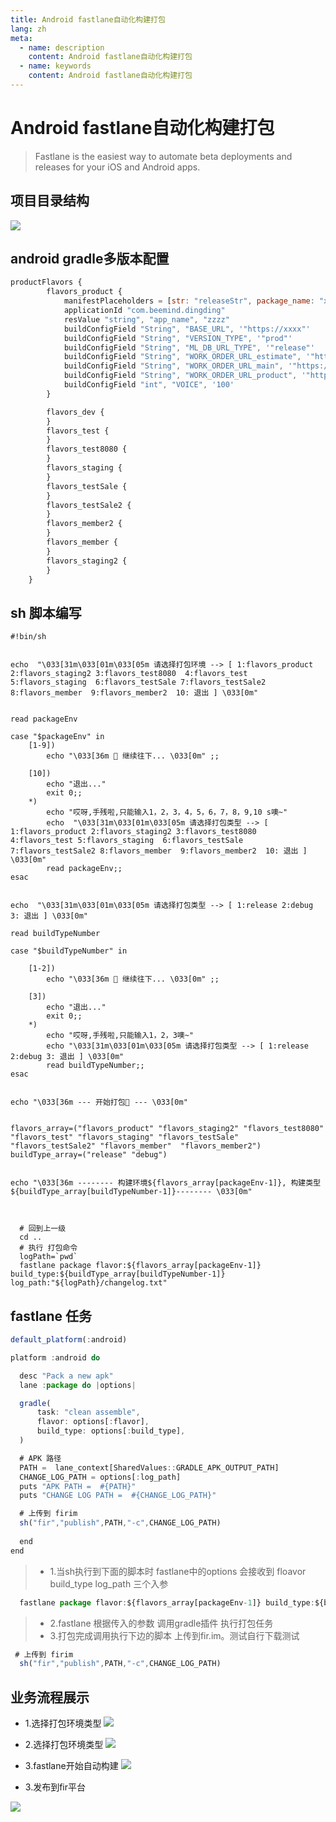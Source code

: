 ```yaml
---
title: Android fastlane自动化构建打包
lang: zh
meta:
  - name: description
    content: Android fastlane自动化构建打包
  - name: keywords
    content: Android fastlane自动化构建打包
---
```


# Android fastlane自动化构建打包

> Fastlane is the easiest way to automate beta deployments and releases for your iOS and Android apps.


## 项目目录结构
<img src= "./image/431578832853_.pic_hd.jpg">

## android gradle多版本配置

```js
productFlavors {
        flavors_product {
            manifestPlaceholders = [str: "releaseStr", package_name: "xxxx",jpush_appkey: "eeee",type:""]
            applicationId "com.beemind.dingding"
            resValue "string", "app_name", "zzzz"
            buildConfigField "String", "BASE_URL", '"https://xxxx"'
            buildConfigField "String", "VERSION_TYPE", '"prod"'
            buildConfigField "String", "ML_DB_URL_TYPE", '"release"'
            buildConfigField "String", "WORK_ORDER_URL_estimate", '"https://xxxx"'
            buildConfigField "String", "WORK_ORDER_URL_main", '"https://xxxx"'
            buildConfigField "String", "WORK_ORDER_URL_product", '"https://xxx"'
            buildConfigField "int", "VOICE", '100'
        }

        flavors_dev {
        }
        flavors_test {
        }
        flavors_test8080 {
        }
        flavors_staging {
        }
        flavors_testSale {
        }
        flavors_testSale2 {
        }
        flavors_member2 {
        }
        flavors_member {
        }
        flavors_staging2 {
        }
    }
```


## sh 脚本编写
```shell
#!bin/sh


echo  "\033[31m\033[01m\033[05m 请选择打包环境 --> [ 1:flavors_product 2:flavors_staging2 3:flavors_test8080  4:flavors_test 5:flavors_staging  6:flavors_testSale 7:flavors_testSale2 8:flavors_member  9:flavors_member2  10: 退出 ] \033[0m"


read packageEnv

case "$packageEnv" in
    [1-9])
        echo "\033[36m 🚀 继续往下... \033[0m" ;;

    [10])
        echo "退出..." 
        exit 0;;
    *)
        echo "哎呀,手残啦,只能输入1，2，3，4，5，6，7，8，9,10 s噢~"
        echo  "\033[31m\033[01m\033[05m 请选择打包类型 --> [ 1:flavors_product 2:flavors_staging2 3:flavors_test8080  4:flavors_test 5:flavors_staging  6:flavors_testSale  7:flavors_testSale2 8:flavors_member  9:flavors_member2  10: 退出 ] \033[0m"
        read packageEnv;;
esac


echo  "\033[31m\033[01m\033[05m 请选择打包类型 --> [ 1:release 2:debug 3: 退出 ] \033[0m"

read buildTypeNumber

case "$buildTypeNumber" in

    [1-2])
        echo "\033[36m 🚀 继续往下... \033[0m" ;;

    [3])
        echo "退出..." 
        exit 0;;
    *)
        echo "哎呀,手残啦,只能输入1，2，3噢~"
        echo "\033[31m\033[01m\033[05m 请选择打包类型 --> [ 1:release 2:debug 3: 退出 ] \033[0m"
        read buildTypeNumber;;
esac


echo "\033[36m --- 开始打包🚀 --- \033[0m"


flavors_array=("flavors_product" "flavors_staging2" "flavors_test8080" "flavors_test" "flavors_staging" "flavors_testSale" "flavors_testSale2" "flavors_member"  "flavors_member2")
buildType_array=("release" "debug")


echo "\033[36m -------- 构建环境${flavors_array[packageEnv-1]}, 构建类型${buildType_array[buildTypeNumber-1]}-------- \033[0m"



  # 回到上一级
  cd ..
  # 执行 打包命令
  logPath=`pwd`
  fastlane package flavor:${flavors_array[packageEnv-1]} build_type:${buildType_array[buildTypeNumber-1]} log_path:"${logPath}/changelog.txt"
```

## fastlane 任务

```js
default_platform(:android)

platform :android do

  desc "Pack a new apk"
  lane :package do |options|

  gradle(
      task: "clean assemble",
      flavor: options[:flavor],
      build_type: options[:build_type],
  )

  # APK 路径
  PATH =  lane_context[SharedValues::GRADLE_APK_OUTPUT_PATH]
  CHANGE_LOG_PATH = options[:log_path]
  puts "APK PATH =  #{PATH}"
  puts "CHANGE LOG PATH =  #{CHANGE_LOG_PATH}"

  # 上传到 firim
  sh("fir","publish",PATH,"-c",CHANGE_LOG_PATH)
  
  end
end

```

> - 1.当sh执行到下面的脚本时 fastlane中的options 会接收到 floavor build_type log_path 三个入参
``` js
  fastlane package flavor:${flavors_array[packageEnv-1]} build_type:${buildType_array[buildTypeNumber-1]} log_path:"${logPath}/changelog.txt"
``` 
> - 2.fastlane 根据传入的参数 调用gradle插件 执行打包任务
> - 3.打包完成调用执行下边的脚本 上传到fir.im。测试自行下载测试
``` js
 # 上传到 firim
  sh("fir","publish",PATH,"-c",CHANGE_LOG_PATH)
``` 


## 业务流程展示

- 1.选择打包环境类型
  <img src="./image/531578833737_.pic_hd.jpg"/>

- 2.选择打包环境类型
  <img src="./image/531578833737_.pic_hd.jpg"/>

- 3.fastlane开始自动构建
  <img src="./image/551578833971_.pic_hd.jpg">

- 3.发布到fir平台
<img src="./image/561578834135_.pic_hd.jpg">

